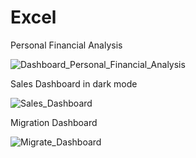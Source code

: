 # Excel
Personal Financial Analysis

![Dashboard_Personal_Financial_Analysis](https://user-images.githubusercontent.com/60359586/217897180-1fe9f153-b98f-4dd4-b85e-236796c625bd.jpg)

Sales Dashboard in dark mode

![Sales_Dashboard](https://github.com/Saba-a11/Excel/assets/60359586/7b961382-799e-4dce-a92f-3653a6d662b3)

Migration Dashboard

![Migrate_Dashboard](https://github.com/Saba-a11/Excel/assets/60359586/80563ec1-9c59-4c00-b972-b884b2410963)


